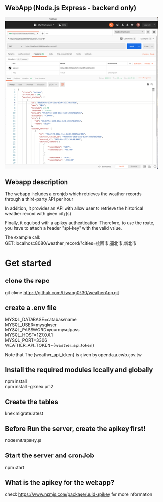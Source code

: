 ## WebApp (Node.js Express - backend only)
![](/static/weatherApp.png)

## Webapp description
The webapp includes a cronjob which retrieves the weather records through a third-party API per hour

In addition, it provides an API with allow user to retrieve the historical weather record with given city(s)

Finally, it equiped with a apikey authentication. Therefore, to use the route, you have to attach a header "api-key" with the valid value.

The example call:<br/>
GET: localhost:8080/weather_record/?cities=桃園市,臺北市,新北市

# Get started
## clone the repo
git clone https://github.com/tkwang0530/weatherApp.git

## create a .env file

MYSQL_DATABASE=databasename<br/>
MYSQL_USER=mysqluser<br/>
MYSQL_PASSWORD=yourmysqlpass<br/>
MYSQL_HOST=127.0.0.1<br/>
MYSQL_PORT=3306<br/>
WEATHER_API_TOKEN={weather_api_token}<br/>

Note that The {weather_api_token} is given by opendata.cwb.gov.tw

## Install the required modules locally and globally
npm install<br/>
npm install -g knex pm2

## Create the tables
knex migrate:latest

## Before Run the server, create the apikey first!
node init/apikey.js

## Start the server and cronJob
npm start

## What is the apikey for the webapp?
check https://www.npmjs.com/package/uuid-apikey for more information

